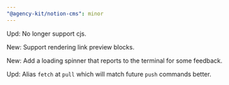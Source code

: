 ```yaml
---
"@agency-kit/notion-cms": minor
---
```


Upd: No longer support cjs.

New: Support rendering link preview blocks.

New: Add a loading spinner that reports to the terminal for some feedback.

Upd: Alias `fetch` at `pull` which will match future `push` commands better.
